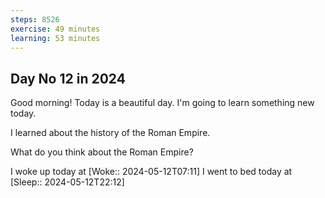 ```yaml
---
steps: 8526
exercise: 49 minutes
learning: 53 minutes
---
```

## Day No 12 in 2024
Good morning! Today is a beautiful day.
I'm going to learn something new today.

I learned about the history of the Roman Empire.

What do you think about the Roman Empire?

I woke up today at [Woke:: 2024-05-12T07:11]
I went to bed today at [Sleep:: 2024-05-12T22:12]
